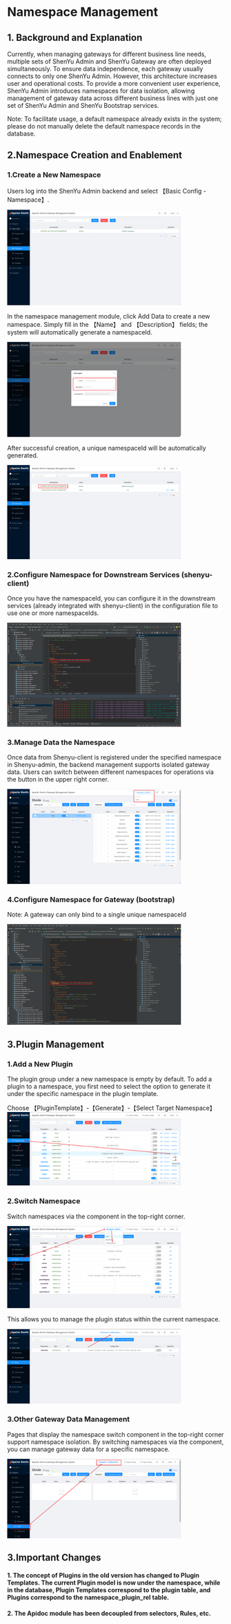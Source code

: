 # Namespace Management

## 1. Background and Explanation

Currently, when managing gateways for different business line needs, multiple sets of ShenYu Admin and ShenYu Gateway are often deployed simultaneously. To ensure data independence, each gateway usually connects to only one ShenYu Admin. However, this architecture increases user and operational costs. To provide a more convenient user experience, ShenYu Admin introduces namespaces for data isolation, allowing management of gateway data across different business lines with just one set of ShenYu Admin and ShenYu Bootstrap services.

Note: To facilitate usage, a default namespace already exists in the system; please do not manually delete the default namespace records in the database.

## 2.Namespace Creation and Enablement

### 1.Create a New Namespace

Users log into the ShenYu Admin backend and select 【Basic Config - Namespace】.

<img src="/img/shenyu/basicConfig/namespace/namespace-manager-en.png" width="80%" height="50%" />

In the namespace management module, click Add Data to create a new namespace. Simply fill in the 【Name】 and 【Description】 fields; the system will automatically generate a namespaceId.

<img src="/img/shenyu/basicConfig/namespace/namespace-add-en.png" width="80%" height="50%" />

After successful creation, a unique namespaceId will be automatically generated.

<img src="/img/shenyu/basicConfig/namespace/namespace-Id-en.png" width="80%" height="50%" />

### 2.Configure Namespace for Downstream Services (shenyu-client)

Once you have the namespaceId, you can configure it in the downstream services (already integrated with shenyu-client) in the configuration file to use one or more namespaceIds.

<img src="/img/shenyu/basicConfig/namespace/namespace-shenyu-client.png" width="80%" height="50%" />

### 3.Manage Data the Namespace

Once data from Shenyu-client is registered under the specified namespace in Shenyu-admin, the backend management supports isolated gateway data. Users can switch between different namespaces for operations via the button in the upper right corner.

<img src="/img/shenyu/basicConfig/namespace/namespace-divide-en.png" width="80%" height="50%" />

### 4.Configure Namespace for Gateway (bootstrap)

Note: A gateway can only bind to a single unique namespaceId

<img src="/img/shenyu/basicConfig/namespace/namespace-bootstrap.png" width="80%" height="50%" />

## 3.Plugin Management

### 1.Add a New Plugin

The plugin group under a new namespace is empty by default. To add a plugin to a namespace, you first need to select the option to generate it under the specific namespace in the plugin template.

Choose 【PluginTemplate】-【Generate】-【Select Target Namespace】
<img src="/img/shenyu/basicConfig/namespace/namespace-generate-plugin-en.png" width="80%" height="50%" />

### 2.Switch Namespace

Switch namespaces via the component in the top-right corner.

<img src="/img/shenyu/basicConfig/namespace/namespace-change-en.png" width="80%" height="50%" />

This allows you to manage the plugin status within the current namespace.

<img src="/img/shenyu/basicConfig/namespace/namespace-new-plugin-en.png" width="80%" height="50%" />

### 3.Other Gateway Data Management

Pages that display the namespace switch component in the top-right corner support namespace isolation. By switching namespaces via the component, you can manage gateway data for a specific namespace.

<img src="/img/shenyu/basicConfig/namespace/namespace-other-data-en.png" width="80%" height="50%" />

## 3.Important Changes

#### 1. The concept of Plugins in the old version has changed to Plugin Templates. The current Plugin model is now under the namespace, while in the database, Plugin Templates correspond to the plugin table, and Plugins correspond to the namespace_plugin_rel table.

#### 2. The Apidoc module has been decoupled from selectors, Rules, etc.

